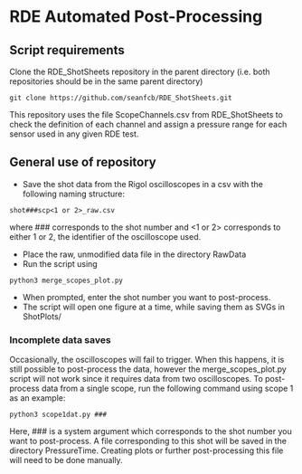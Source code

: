 # RDE Automated Post-Processing

## Script requirements
Clone the RDE_ShotSheets repository in the parent directory (i.e. both repositories should be in the same parent directory)
```
git clone https://github.com/seanfcb/RDE_ShotSheets.git
```

This repository uses the file ScopeChannels.csv from RDE_ShotSheets to check the definition of each channel and assign a pressure range for each sensor used in any given RDE test.

## General use of repository
- Save the shot data from the Rigol oscilloscopes in a csv with the following naming structure:
```
shot###scp<1 or 2>_raw.csv
```
where ### corresponds to the shot number and <1 or 2> corresponds to either 1 or 2, the identifier of the oscilloscope used.
- Place the raw, unmodified data file in the directory RawData
- Run the script using
```
python3 merge_scopes_plot.py
```
- When prompted, enter the shot number you want to post-process.
- The script will open one figure at a time, while saving them as SVGs in ShotPlots/

### Incomplete data saves
Occasionally, the oscilloscopes will fail to trigger. When this happens, it is still possible to post-process the data, however the merge_scopes_plot.py script will not work since it requires data from two oscilloscopes. To post-process data from a single scope, run the following command using scope 1 as an example:
```
python3 scope1dat.py ###
```
Here, ### is a system argument which corresponds to the shot number you want to post-process. A file corresponding to this shot will be saved in the directory PressureTime. Creating plots or further post-processing this file will need to be done manually.
